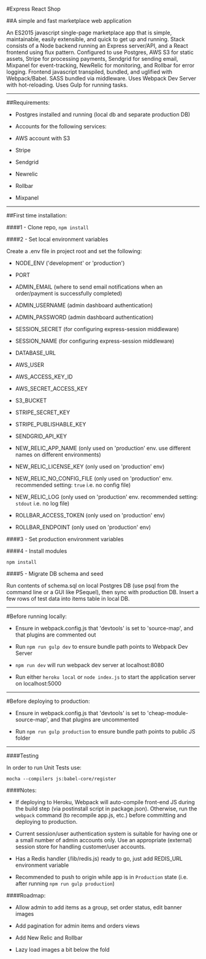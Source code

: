 #Express React Shop

##A simple and fast marketplace web application

An ES2015 javascript single-page marketplace app that is simple, maintainable, easily extensible, and quick to get up and running. Stack consists of a Node backend running an Express server/API, and a React frontend using flux pattern. Configured to use Postgres, AWS S3 for static assets, Stripe for processing payments, Sendgrid for sending email, Mixpanel for event-tracking, NewRelic for monitoring, and Rollbar for error logging. Frontend javascript transpiled, bundled, and uglified with Webpack/Babel. SASS bundled via middleware. Uses Webpack Dev Server with hot-reloading. Uses Gulp for running tasks.

----------------------------------------------

##Requirements:

- Postgres installed and running (local db and separate production DB)

- Accounts for the following services:

- AWS account with S3

- Stripe

- Sendgrid

- Newrelic

- Rollbar

- Mixpanel

----------------------------------------------

##First time installation:


####1 - Clone repo, `npm install`

####2 - Set local environment variables

Create a .env file in project root and set the following:

- NODE_ENV ('development' or 'production')

- PORT

- ADMIN_EMAIL (where to send email notifications when an order/payment is successfully completed)

- ADMIN_USERNAME (admin dashboard authentication)

- ADMIN_PASSWORD (admin dashboard authentication)

- SESSION_SECRET (for configuring express-session middleware)

- SESSION_NAME (for configuring express-session middleware)

- DATABASE_URL

- AWS_USER

- AWS_ACCESS_KEY_ID

- AWS_SECRET_ACCESS_KEY

- S3_BUCKET

- STRIPE_SECRET_KEY

- STRIPE_PUBLISHABLE_KEY

- SENDGRID_API_KEY

- NEW_RELIC_APP_NAME (only used on 'production' env. use different names on different environments)

- NEW_RELIC_LICENSE_KEY (only used on 'production' env)

- NEW_RELIC_NO_CONFIG_FILE (only used on 'production' env. recommended setting: `true` i.e. no config file)

- NEW_RELIC_LOG (only used on 'production' env. recommended setting: `stdout` i.e. no log file)

- ROLLBAR_ACCESS_TOKEN (only used on 'production' env)

- ROLLBAR_ENDPOINT (only used on 'production' env)

####3 - Set production environment variables

####4 - Install modules

`npm install`

####5 - Migrate DB schema and seed

Run contents of schema.sql on local Postgres DB (use psql from the command line or a GUI like PSequel), then sync with production DB. Insert a few rows of test data into items table in local DB.

----------------------------------------------

#Before running locally:

- Ensure in webpack.config.js that 'devtools' is set to 'source-map', and that plugins are commented out

- Run `npm run gulp dev` to ensure bundle path points to Webpack Dev Server

- `npm run dev` will run webpack dev server at localhost:8080

- Run either `heroku local` or `node index.js` to start the application server on localhost:5000

----------------------------------------------

#Before deploying to production:

- Ensure in webpack.config.js that 'devtools' is set to 'cheap-module-source-map', and that plugins are uncommented

- Run `npm run gulp production` to ensure bundle path points to public JS folder

----------------------------------------------

####Testing

In order to run Unit Tests use:

`mocha --compilers js:babel-core/register`

####Notes:

- If deploying to Heroku, Webpack will auto-compile front-end JS during the build step (via postinstall script in package.json). Otherwise, run the `webpack` command (to recompile app.js, etc.) before committing and deploying to production.

- Current session/user authentication system is suitable for having one or a small number of admin accounts only. Use an appropriate (external) session store for handling customer/user accounts.

- Has a Redis handler (/lib/redis.js) ready to go, just add REDIS_URL environment variable

- Recommended to push to origin while app is in `Production` state (i.e. after running `npm run gulp production`)

####Roadmap:

- Allow admin to add items as a group, set order status, edit banner images

- Add pagination for admin items and orders views

- Add New Relic and Rollbar

- Lazy load images a bit below the fold

